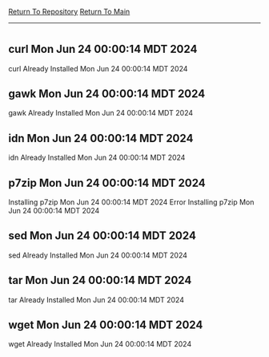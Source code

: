 [Return To Repository](https://github.com/DigitalWarrior/piholeparser/)
[Return To Main](https://github.com/DigitalWarrior/piholeparser/blob/master/RecentRunLogs/Mainlog.md)
____________________________________
# 
## curl Mon Jun 24 00:00:14 MDT 2024
curl Already Installed Mon Jun 24 00:00:14 MDT 2024
## gawk Mon Jun 24 00:00:14 MDT 2024
gawk Already Installed Mon Jun 24 00:00:14 MDT 2024
## idn Mon Jun 24 00:00:14 MDT 2024
idn Already Installed Mon Jun 24 00:00:14 MDT 2024
## p7zip Mon Jun 24 00:00:14 MDT 2024
Installing p7zip Mon Jun 24 00:00:14 MDT 2024
Error Installing p7zip Mon Jun 24 00:00:14 MDT 2024
## sed Mon Jun 24 00:00:14 MDT 2024
sed Already Installed Mon Jun 24 00:00:14 MDT 2024
## tar Mon Jun 24 00:00:14 MDT 2024
tar Already Installed Mon Jun 24 00:00:14 MDT 2024
## wget Mon Jun 24 00:00:14 MDT 2024
wget Already Installed Mon Jun 24 00:00:14 MDT 2024
